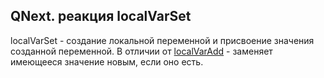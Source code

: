 ## QNext. реакция localVarSet

localVarSet - создание локальной переменной и присвоение значения созданной переменной. В отличии от [localVarAdd](/docs-test/reactions/localvaradd) - заменяет имеющееся значение новым, если оно есть.





